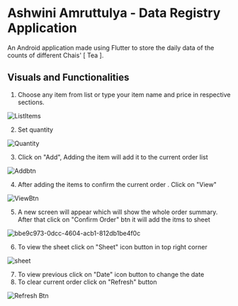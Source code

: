 
# Ashwini Amruttulya - Data Registry Application

An Android application made using Flutter to store the daily data of the counts of different Chais' [ Tea ]. 


## Visuals and Functionalities

1. Choose any item from list or type your item name and price in respective sections.

![ListItems](https://github.com/NishantWankhade/Amruttulya/assets/82573863/a37c419b-70f5-4de7-9d8c-f13da3445d3f)


2. Set quantity 

![Quantity](https://github.com/NishantWankhade/Amruttulya/assets/82573863/85fc85e2-92ac-4395-a2a2-c1ab2bff8d53)

3. Click on "Add", Adding the item will add it to the current order list

![Addbtn](https://github.com/NishantWankhade/Amruttulya/assets/82573863/72d9567d-2798-4740-98d3-6c36c1025195)

4. After adding the items to confirm the current order . Click on "View"

![ViewBtn](https://github.com/NishantWankhade/Amruttulya/assets/82573863/fc43c48f-9cc4-4f86-92da-43fc7cc90d9d)

5. A new screen will appear which will show the whole order summary. After that click on "Confirm Order" btn it will add the itms to sheet

![bbe9c973-0dcc-4604-acb1-812db1be4f0c](https://github.com/NishantWankhade/Amruttulya/assets/82573863/6cbaa0e8-6350-4093-8dcf-6b3fb8615686)

6. To view the sheet click on "Sheet" icon button in top right corner

![sheet](https://github.com/NishantWankhade/Amruttulya/assets/82573863/724d5805-fbc8-49af-b375-91bd61890374)

7. To view previous click on "Date" icon button to change the date 
8. To clear current order click on "Refresh" button 

![Refresh Btn](https://github.com/NishantWankhade/Amruttulya/assets/82573863/ade58fbc-c414-4372-b80f-0fa24124dbc8)
